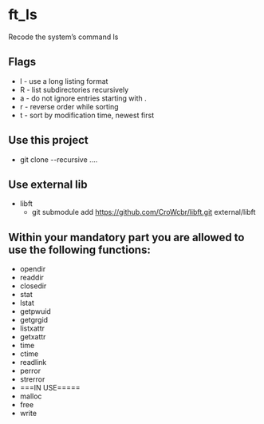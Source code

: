 # ft_ls
Recode the system’s command ls

## Flags
- l - use a long listing format
- R - list subdirectories recursively
- a - do not ignore entries starting with .
- r - reverse order while sorting
- t - sort by modification time, newest first

## Use this project
- git clone --recursive ....

## Use external lib
- libft
	- git submodule add https://github.com/CroWcbr/libft.git external/libft

## Within your mandatory part you are allowed to use the following functions:
- opendir
- readdir
- closedir
- stat
- lstat
- getpwuid
- getgrgid
- listxattr
- getxattr
- time
- ctime
- readlink
- perror
- strerror
- ===IN USE=====
- malloc
- free
- write